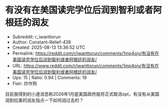 # 有没有在美国读完学位后润到智利或者阿根廷的润友

- Subreddit: r_iwanttorun
- Author: Constant-Relief-438
- Created: 2025-08-13 13:36:52 UTC
- Permalink: https://reddit.com/r/iwanttorun/comments/1mp4oiy/有没有在美国读完学位后润到智利或者阿根廷的润友/
- URL: https://www.reddit.com/r/iwanttorun/comments/1mp4oiy/有没有在美国读完学位后润到智利或者阿根廷的润友/
- Ups: 15 | Ratio: 0.94 | Comments: 19
- Flair: 炒作狗


目前我得到的小道消息称2026年1月底美国政府就将正式取消opt，有没有从美国润到拉美的润友指点一下如何润过去的？


